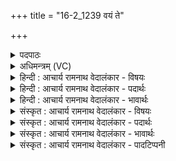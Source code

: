 +++
title = "16-2_1239 वयं ते"

+++
<details><summary>पदपाठः</summary>

व꣣य꣢म्। ते꣣। अस्य꣢। रा꣡ध꣢꣯सः। व꣡सोः꣢꣯। व꣣सो। पुरुस्पृ꣡हः꣢। पु꣣रु। स्पृ꣡हः꣢꣯। नि। ने꣡दि꣢꣯ष्ठतमाः। इ꣣षः꣢। स्या꣡म꣢꣯। सु꣣म्ने꣢। ते꣣। अध्रिगो। १२३९।
</details>

<details><summary>अधिमन्त्रम् (VC)</summary>

- पवमानः सोमः
- अम्बरीषो वार्षागिर ऋजिश्वा भारद्वाजश्च
- अनुष्टुप्
- गान्धारः
</details>

<details><summary>हिन्दी : आचार्य रामनाथ वेदालंकार - विषयः</summary>

अगले मन्त्र में फिर वही विषय है।
</details>

<details><summary>हिन्दी : आचार्य रामनाथ वेदालंकार - पदार्थः</summary>

पदार्थान्वयभाषाः -  हे (वसो) निवास देनेवाले परमात्मन्,राजन् वा आचार्य ! (वयम्) हम प्रार्थी लोग (ते) आपके (अस्य) इस (वसोः) निवासक, (पुरुस्पृहः) अतिशय चाहने योग्य, (इषः) अभीष्ट (राधसः) आध्यात्मिक ऐश्वर्य,सुवर्ण आदि ऐश्वर्य वा विद्याधन के (नि) अत्यधिक (नेदिष्ठतमाः) निकटतम (स्याम) होवें और,हे (अध्रिगो) बेरोक गतिवाले परमात्मन्,राजन् वा आचार्य ! हम (ते) आपके अर्थात् आपसे दिये हुए (सुम्ने) सुख में (स्याम) होवें ॥२॥
</details>

<details><summary>हिन्दी : आचार्य रामनाथ वेदालंकार - भावार्थः</summary>

भावार्थभाषाः -  परमात्मा से आध्यात्मिक धन,राजा से भौतिक धन और आचार्य से विद्या-धन पाकर सब लोगों को सुखी होना योग्य है ॥२॥
</details>

<details><summary>संस्कृत : आचार्य रामनाथ वेदालंकार - विषयः</summary>

अथ पुनस्तमेव विषयमाह।
</details>

<details><summary>संस्कृत : आचार्य रामनाथ वेदालंकार - पदार्थः</summary>

पदार्थान्वयभाषाः -  हे (वसो) वासयितः परमात्मन् नृपते आचार्य वा ! (वयम्) प्रार्थिनः (ते) तव (अस्य) एतस्य (वसोः) निवासकस्य, (पुरुस्पृहः) अतिशयस्पृहणीयस्य, (इषः) अभीष्टस्य (राधसः) आध्यात्मिकस्य ऐश्वर्यस्य,सुवर्णादिधनस्य,विद्याधनस्य वा (नि) नितराम् (नेदिष्ठतमाः) निकटतमाः (स्याम) भवेम। अपि च,हे (अध्रिगो) अधृतगमन परमात्मन् नृपते आचार्य वा ![अध्रिगो अधृतगमन। निरु० ५।११।]वयम् (ते) तव,त्वया प्रदत्ते (सुम्ने) सुखे (स्याम) भवेम ॥२॥
</details>

<details><summary>संस्कृत : आचार्य रामनाथ वेदालंकार - भावार्थः</summary>

भावार्थभाषाः -  परमात्मनः सकाशादाध्यात्मिकं धनम्,नृपतेः सकाशाद् भौतिकं धनम्,आचार्यसकाशाच्च विद्याधनं प्राप्य सर्वे सुखिनो भवितुमर्हन्ति ॥२॥
</details>

<details><summary>संस्कृत : आचार्य रामनाथ वेदालंकार - पादटिप्पनी</summary>

टिप्पणी:   १. ऋ० ९।९८।५,‘व॒यं ते॑ अ॒स्य वृ॑त्रहन् वसो॒ वस्वः॑ पुरु॒स्पृहः॑। नि नेदि॑ष्ठतमा इ॒षः स्याम॑ सु॒म्नस्या॑ध्रिगो’ ॥ इति पाठः।
</details>